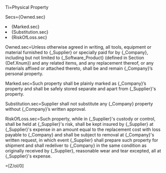 Ti=Physical Property

Secs={Owned.sec}<li>{Marked.sec}<li>{Substitution.sec}<li>{RiskOfLoss.sec}

Owned.sec=Unless otherwise agreed in writing, all tools, equipment or material furnished to {_Supplier} or specially paid for by {_Company}, including but not limited to {_Software_Product} (defined in Section {Def.Xnum}) and any related items, and any replacement thereof, or any materials affixed or attached thereto, shall be and remain {_Company}’s personal property.

Marked.sec=Such property shall be plainly marked as {_Company}’s property and shall be safely stored separate and apart from {_Supplier}'s property.

Substitution.sec=Supplier shall not substitute any {_Company} property without {_Company}’s written approval.

RiskOfLoss.sec=Such property, while in {_Supplier}'s custody or control, shall be held at {_Supplier}'s risk, shall be kept insured by {_Supplier} at {_Supplier}'s expense in an amount equal to the replacement cost with loss payable to {_Company} and shall be subject to removal at {_Company}'s written request, in which event {_Supplier} shall prepare such property for shipment and shall redeliver to {_Company} in the same condition as originally received by {_Supplier}, reasonable wear and tear excepted, all at {_Supplier}'s expense.

=[Z/ol/0]
